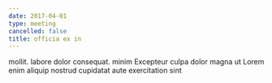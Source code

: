 ```yaml
---
date: 2017-04-01
type: meeting
cancelled: false
title: officia ex in
---
```

mollit. labore dolor consequat. minim Excepteur culpa dolor magna ut Lorem enim aliquip nostrud cupidatat aute exercitation sint